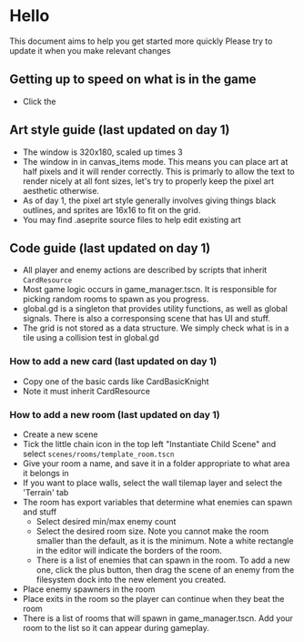 # Hello

This document aims to help you get started more quickly
Please try to update it when you make relevant changes


## Getting up to speed on what is in the game
- Click the 


## Art style guide (last updated on day 1)
- The window is 320x180, scaled up times 3
- The window in in canvas_items mode. This means you can place art at half pixels and it will render correctly. This is primarly to allow the text to render nicely at all font sizes, let's try to properly keep the pixel art aesthetic otherwise.
- As of day 1, the pixel art style generally involves giving things black outlines, and sprites are 16x16 to fit on the grid.
- You may find .aseprite source files to help edit existing art


## Code guide (last updated on day 1)
- All player and enemy actions are described by scripts that inherit `CardResource`
- Most game logic occurs in game_manager.tscn. It is responsible for picking random rooms to spawn as you progress.
- global.gd is a singleton that provides utility functions, as well as global signals. There is also a corresponsing scene that has UI and stuff.
- The grid is not stored as a data structure. We simply check what is in a tile using a collision test in global.gd

### How to add a new card (last updated on day 1)
- Copy one of the basic cards like CardBasicKnight
- Note it must inherit CardResource

### How to add a new room (last updated on day 1)
- Create a new scene
- Tick the little chain icon in the top left "Instantiate Child Scene" and select `scenes/rooms/template_room.tscn`
- Give your room a name, and save it in a folder appropriate to what area it belongs in
- If you want to place walls, select the wall tilemap layer and select the 'Terrain' tab
- The room has export variables that determine what enemies can spawn and stuff
	- Select desired min/max enemy count
	- Select the desired room size. Note you cannot make the room smaller than the default, as it is the minimum. Note a white rectangle in the editor will indicate the borders of the room.
	- There is a list of enemies that can spawn in the room. To add a new one, click the plus button, then drag the scene of an enemy from the filesystem dock into the new element you created.
- Place enemy spawners in the room
- Place exits in the room so the player can continue when they beat the room
- There is a list of rooms that will spawn in game_manager.tscn. Add your room to the list so it can appear during gameplay.
